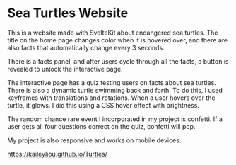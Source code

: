 # Sea Turtles Website

This is a website made with SvelteKit about endangered sea turtles. The title on the home page changes color when it is hovered over, and there are also facts that automatically change every 3 seconds.

There is a facts panel, and after users cycle through all the facts, a button is revealed to unlock the interactive page. 

The interactive page has a quiz testing users on facts about sea turtles. There is also a dynamic turtle swimming back and forth. To do this, I used keyframes with translations and rotations. When a user hovers over the turtle, it glows. I did this using a CSS hover effect with brightness.

The random chance rare event I incorporated in my project is confetti. If a user gets all four questions correct on the quiz, confetti will pop. 

My project is also responsive and works on mobile devices.

https://kaileyliou.github.io/Turtles/